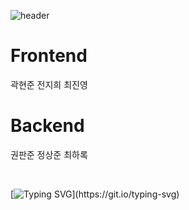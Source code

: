 ![header](https://capsule-render.vercel.app/api?type=waving&color=0:EBAF12,50:FFF511,100:9C4200&height=200&section=header&text=Betting%20Ground&fontSize=75&animation=fadeIn&fontAlignY=35&fontColor=999999&desc=with%20Groom&descAlignY=55&descAlign=70)

<p align="center">

<h1>Frontend</h1>
곽현준
전지희
최진영

<h1>Backend</h1>
권판준  
정상준  
최하록  
</p>

</br>

[![Typing SVG](https://readme-typing-svg.demolab.com?font=Ubuntu&size=50&duration=1500&pause=2000&color=303336&vCenter=true&width=720&height=100&lines=Done+is+better+than+perfect!)](https://git.io/typing-svg)
